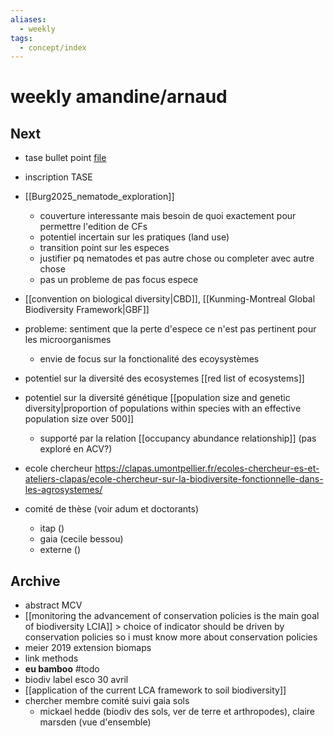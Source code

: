 ```yaml
---
aliases:
  - weekly
tags:
  - concept/index
---
```

# weekly amandine/arnaud

## Next
- tase bullet point [file](file:///C:\Users\aburg\Documents\communication_interne\TASE_slide_WPleaders_2025_INRAE.pptx)
- inscription TASE
- [[Burg2025_nematode_exploration]]
	- couverture interessante mais besoin de quoi exactement pour permettre l'edition de CFs
	- potentiel incertain sur les pratiques (land use)
	- transition point sur les especes
	- justifier pq nematodes et pas autre chose ou completer avec autre chose
	- pas un probleme de pas focus espece
- [[convention on biological diversity|CBD]], [[Kunming-Montreal Global Biodiversity Framework|GBF]]
- probleme: sentiment que la perte d'espece ce n'est pas pertinent pour les microorganismes
	- envie de focus sur la fonctionalité des ecoysystèmes
- potentiel sur la diversité des ecosystemes [[red list of ecosystems]]
- potentiel sur la diversité génétique [[population size and genetic diversity|proportion of populations within species with an effective population size over 500]]
	- supporté par la relation [[occupancy abundance relationship]] (pas exploré en ACV?)


- ecole chercheur https://clapas.umontpellier.fr/ecoles-chercheur-es-et-ateliers-clapas/ecole-chercheur-sur-la-biodiversite-fonctionnelle-dans-les-agrosystemes/
- comité de thèse (voir adum et doctorants)
	- itap ()
	- gaia (cecile bessou)
	- externe ()
## Archive
- abstract MCV
-  [[monitoring the advancement of conservation policies is the main goal of biodiversity LCIA]] > choice of indicator should be driven by conservation policies so i must know more about conservation policies
- meier 2019 extension biomaps
- link methods
- **eu bamboo** #todo 
- biodiv label esco 30 avril
- [[application of the current LCA framework to soil biodiversity]]
- chercher membre comité suivi gaia sols
	- mickael hedde (biodiv des sols, ver de terre et arthropodes), claire marsden (vue d'ensemble)